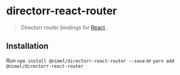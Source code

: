# directorr-react-router

>Directorr router bindings for [React](https://github.com/facebook/react).

## Installation

Run `npm install @nimel/directorr-react-router --save` or `yarn add @nimel/directorr-react-router`

